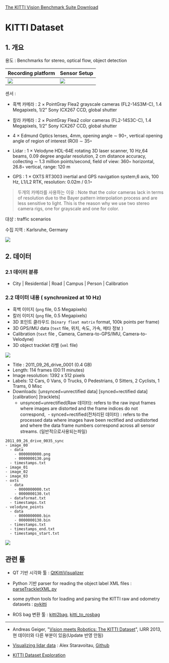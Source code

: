 


[The KITTI Vision Benchmark Suite Download](http://www.cvlibs.net/datasets/kitti/raw_data.php)

# KITTI Dataset

## 1. 개요 

용도 : Benchmarks for stereo, optical flow, object detection

|Recording platform|Sensor Setup|
|-|-|
|![](http://i.imgur.com/AhM5oqn.png)|![](http://i.imgur.com/EQAemV3.png)|


센서 :  
- 흑백 카메라 : 2 × PointGray Flea2 grayscale cameras (FL2-14S3M-C), 1.4 Megapixels, 1/2” Sony ICX267 CCD, global shutter

- 칼라 카메라 : 2 × PointGray Flea2 color cameras (FL2-14S3C-C), 1.4 Megapixels, 1/2” Sony ICX267 CCD, global shutter

- 4 × Edmund Optics lenses, 4mm, opening angle ∼ 90◦, vertical opening angle of region of interest (ROI) ∼ 35◦

- Lidar : 1 × Velodyne HDL-64E rotating 3D laser scanner, 10 Hz,64 beams, 0.09 degree angular resolution, 2 cm distance
accuracy, collecting ∼ 1.3 million points/second, field of view: 360◦ horizontal, 26.8◦ vertical, range: 120 m

-  GPS : 1 × OXTS RT3003 inertial and GPS navigation system,6 axis, 100 Hz, L1/L2 RTK, resolution: 0.02m / 0.1◦

> 두개의 카메라를 사용하는 이유 : Note that the color cameras lack in terms of resolution due
to the Bayer pattern interpolation process and are less sensitive to light. This is the reason why we use two stereo camera rigs, one for grayscale and one for color. 

대상 : traffic scenarios 

수집 지역 : Karlsruhe, Germany





![](http://i.imgur.com/JGJmlBl.png)


## 2. 데이터 

### 2.1 데이터 분류 

- City | Residential | Road | Campus | Person | Calibration

### 2.2 데이터 내용 ( synchronized at 10 Hz)
- 흑백 이미지 (`png` file, 0.5 Megapixels)
- 칼러 이미지 (`png` file, 0.5 Megapixels)
- 3D 포인트 클라우드 (`binary float matrix` format, 100k points per frame)
- 3D GPS/IMU data (`text` file, 위치, 속도, 가속, 메타 정보 )
- Calibration (`text` file , Camera, Camera-to-GPS/IMU, Camera-to-Velodyne)
- 3D object tracklet 라벨 (`xml` file)

![](http://i.imgur.com/wHxw8m6.png)
- Title : 2011_09_26_drive_0001 (0.4 GB) 
- Length: 114 frames (00:11 minutes)
- Image resolution: 1392 x 512 pixels
- Labels: 12 Cars, 0 Vans, 0 Trucks, 0 Pedestrians, 0 Sitters, 2 Cyclists, 1 Trams, 0 Misc
- Downloads: [unsynced+unrectified data] [synced+rectified data] [calibration] [tracklets] 
  - unsynced+unrectified(Raw 데이터): refers to the raw input frames where images are distorted and the frame indices do not correspond, 
  - synced+rectified(전처리된 데이터) : refers to the processed data where images have been rectified and undistorted and where the data frame numbers correspond across all sensor streams. (일반적으로사용되는파일)



```
2011_09_26_drive_0035_sync
- image_00 
  - data
    - 0000000000.png
    - 0000000130.png
  - timestamps.txt
- image_01 
- image_02 
- image_03 
- oxts
  - data
    - 0000000000.txt
    - 0000000130.txt
  - dataformat.txt
  - timestamps.txt
- velodyne_points
  - data
    - 0000000000.bin
    - 0000000130.bin
  - timestamps.txt
  - timestamps_end.txt
  - timestamps_start.txt
```

![](http://i.imgur.com/YS9mcMa.png)


## 관련 툴 

- QT 기반 시각화 툴 : [QtKittiVisualizer](https://github.com/MarkMuth/QtKittiVisualizer)

- Python 기반 parser for reading the object label XML files : [parseTrackletXML.py](http://www.cvlibs.net/datasets/kitti/downloads/parseTrackletXML.py)

- some python tools for loading and parsing the KITTI raw and odometry datasets : [pykitti](https://github.com/utiasSTARS/pykitti)

- ROS bag 변환 툴  : [kitti2bag](https://github.com/tomas789/kitti2bag), [kitti_to_rosbag](https://github.com/ethz-asl/kitti_to_rosbag)

--- 

- Andreas Geiger, "[Vision meets Robotics: The KITTI Dataset](http://www.cvlibs.net/publications/Geiger2013IJRR.pdf)", IJRR 2013, 현 데이터와 다른 부분이 있음(Update 반영 안됨)

- [Visualizing lidar data](https://navoshta.com/kitti-lidar/) : Alex Staravoitau, [Github](https://github.com/navoshta)

- [KITTI Dataset Exploration](https://github.com/navoshta/KITTI-Dataset/blob/master/README.md)
